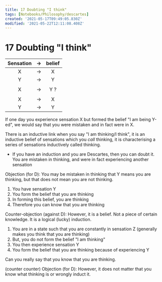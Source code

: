 ```yaml
---
title: 17 Doubting "I think"
tags: [Notebooks/Philosophy/descartes]
created: '2021-05-17T09:49:05.830Z'
modified: '2021-05-22T12:11:08.408Z'
---
```


# 17 Doubting "I think"
|Sensation|->|belief|
|:--:|:--:|:--:|
|X|->|X|
|Y|->|Y|
||||
|X|->|Y ?|
||||
|X|->|X|
|Y|->|Y|

If one day you experience sensation X but formed the belief "I am being Y-ed", we would say that you were mistaken and in fact were in X.

There is an inductive link when you say "I am thinking/I think", it is an inductive belief of sensations which you *call* thinking, it is characterising a series of sensations inductively called thinking. 
- If you have an induction and you are Descartes, then you can doubt it.
You are mistaken in thinking, and were in fact experiencing another sensation


Objection (for D):
You may be mistaken  in thinking that Y means you are thinking, but that does not mean you are not thinking.
1. You have sensation Y
2. You form the belief that you are thinking
3. In forming this belief, you are thinking
4. Therefore you can know that you are thinking

Counter-objection (against D):
However, it is a belief. Not a piece of certain knowledge. It is a logical (lucky) induction.
1. You are in a state such that you are constantly in sensation Z (generally makes you think that you are thinking)
2. But, you do not form the belief "I am thinking"
3. You then experience sensation Y
4. You form the belief that you are thinking because of experiencing Y

Can you really say that you know that you are thinking.

(counter counter) Objection (for D):
However, it does not matter that you know what thinking is or wrongly induct it.


